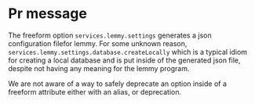 # Pr message

The freeform option `services.lemmy.settings` generates a json configuration filefor lemmy. For some unknown reason, `services.lemmy.settings.database.createLocally` which is a typical idiom for creating a local database and is put inside of the generated json file, despite not having any meaning for the lemmy program.

We are not aware of a way to safely deprecate an option inside of a freeform attribute either with an alias, or deprecation.
